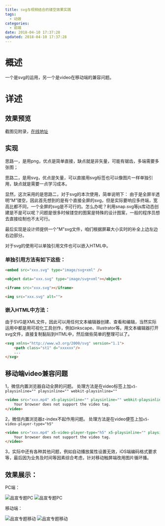 ```yaml
---
title: svg与视频结合的镂空效果实践
tags:
  - 动效
categories:
  - 前端
date: 2018-04-10 17:37:28
updated: 2018-04-10 17:37:28
---
```


# 概述
一个是svg的运用，另一个是video在移动端的兼容问题。
<!-- more -->
# 详述

## 效果预览
截图见附录，[在线地址](//special.made-in-china.com/brandPublicty)

## 实现
思路一，是用png，优点是简单直接，缺点就是非矢量，可能有锯齿，多端需要多张图；

思路二，是用svg，优点是矢量，可以直接用svg标签也可以像图片一样单独引用，缺点就是需要一点学习成本。

显然，这次采用的是思路二，对于svg的本次使用，简单说明下：
由于是全屏半透明“M”镂空，因此首先想到的是有个直接全屏的svg，但是实际要响应多终端，宽高比都不同，一个全屏的svg是不可行的。怎么办呢？利用snap.svg等js库动态创建是不是可以呢？问题是很多时候镂空的图案是特殊的设计图案，一般的程序员想去直接绘制也不太可行。

最后实现是设计师提供一个"M"svg文件，咱们根据屏幕大小实时的补全上边左边右边部分。

对于svg的使用可以单独引用文件也可以嵌入HTML中。

### 单独引用方法有如下这些：
```html
<embed src="xxx.svg" type="image/svg+xml" /> 
```
```html
<object data="xxx.svg" type="image/svg+xml"></object> 
```
```html
<iframe src="xxx.svg"></iframe> 
```
```html
<img src="xxx.svg" alt="">
```
### 嵌入HTML中方法：
由于SVG是XML文件，因此可以用任何文本编辑器创建、查看和编辑，当然实际运用中都是用可视化工具创作，例如inkscape、Illustrator等。用文本编辑器打开svg文件，直接复制黏贴到HTML中，然后做些简单的整理可以了。
```html
<svg xmlns="http://www.w3.org/2000/svg" version="1.1">
    <path class="st1" d="xxxxxx"/>
    ...
</svg>
```
## 移动端video兼容问题
1，微信内置浏览器自动全屏的问题。
处理方法是在video标签上加`x5-playsinline="" playsinline="" webkit-playsinline=""`
```html
<video src="xxx.mp4" x5-playsinline="" playsinline="" webkit-playsinline="" data-poster="xxx.jpg" preload="none" loop="loop" class="media-video">
    Your browser does not support the video tag.
</video>
```
2，微信内置浏览器z-index不起作用问题。
处理方法是在video便签上加`x5-video-player-type="h5"`
```html
<video src="xxx.mp4" x5-video-player-type="h5" x5-playsinline="" playsinline="" webkit-playsinline="" data-poster="xxx.jpg" preload="none" loop="loop" class="media-video">
    Your browser does not support the video tag.
</video>
```
3，实际中还有各种其他问题，例如自动播放属性设置无效，iOS端编码格式要求等，最后因为业务及时间等因素综合考虑，针对移动触屏端改用图片循环播。

## 效果展示：
PC端：

![品宣专题PC](brandPublicty1.jpg)
![品宣专题PC](brandPublicty2.jpg)

移动端：

![品宣专题移动](brandPublicty3.jpg) ![品宣专题移动](brandPublicty4.jpg)
